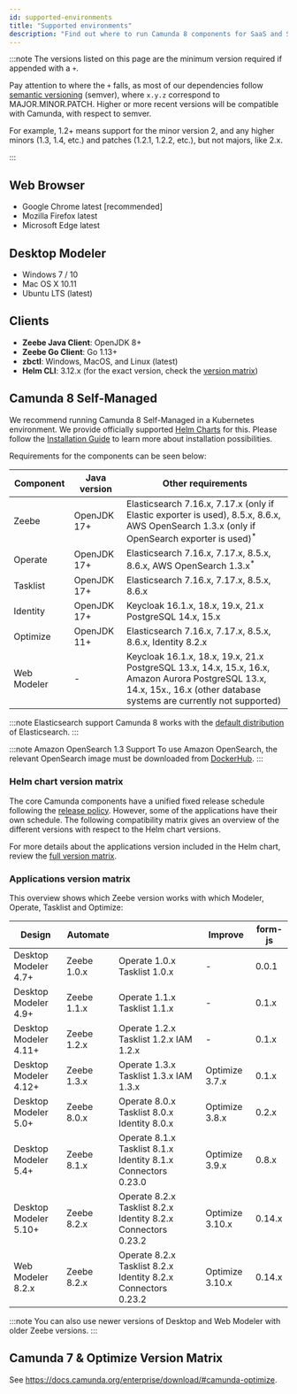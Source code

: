```yaml
---
id: supported-environments
title: "Supported environments"
description: "Find out where to run Camunda 8 components for SaaS and Self-Managed, including Optimize for both Camunda 8 and Camunda 7."
---
```


:::note
The versions listed on this page are the minimum version required if appended with a `+`.

Pay attention to where the `+` falls, as most of our dependencies follow [semantic versioning](https://semver.org/) (semver), where `x.y.z` correspond to MAJOR.MINOR.PATCH. Higher or more recent versions will be compatible with Camunda, with respect to semver.

For example, 1.2+ means support for the minor version 2, and any higher minors (1.3, 1.4, etc.) and patches (1.2.1, 1.2.2, etc.), but not majors, like 2.x.

:::

## Web Browser

- Google Chrome latest [recommended]
- Mozilla Firefox latest
- Microsoft Edge latest

## Desktop Modeler

- Windows 7 / 10
- Mac OS X 10.11
- Ubuntu LTS (latest)

## Clients

- **Zeebe Java Client**: OpenJDK 8+
- **Zeebe Go Client**: Go 1.13+
- **zbctl**: Windows, MacOS, and Linux (latest)
- **Helm CLI**: 3.12.x (for the exact version, check the [version matrix](https://helm.camunda.io/camunda-platform/version-matrix/))

## Camunda 8 Self-Managed

We recommend running Camunda 8 Self-Managed in a Kubernetes environment. We provide officially supported [Helm Charts](/self-managed/platform-deployment/helm-kubernetes/overview.md) for this. Please follow the [Installation Guide](/self-managed/platform-deployment/overview.md) to learn more about installation possibilities.

Requirements for the components can be seen below:

| Component   | Java version | Other requirements                                                                                                                                                            |
| ----------- | ------------ | ----------------------------------------------------------------------------------------------------------------------------------------------------------------------------- |
| Zeebe       | OpenJDK 17+  | Elasticsearch 7.16.x, 7.17.x (only if Elastic exporter is used), 8.5.x, 8.6.x, AWS OpenSearch 1.3.x (only if OpenSearch exporter is used)<sup>\*</sup>                        |
| Operate     | OpenJDK 17+  | Elasticsearch 7.16.x, 7.17.x, 8.5.x, 8.6.x, AWS OpenSearch 1.3.x<sup>\*</sup>                                                                                                 |
| Tasklist    | OpenJDK 17+  | Elasticsearch 7.16.x, 7.17.x, 8.5.x, 8.6.x                                                                                                                                    |
| Identity    | OpenJDK 17+  | Keycloak 16.1.x, 18.x, 19.x, 21.x<br/>PostgreSQL 14.x, 15.x                                                                                                                   |
| Optimize    | OpenJDK 11+  | Elasticsearch 7.16.x, 7.17.x, 8.5.x, 8.6.x, Identity 8.2.x                                                                                                                    |
| Web Modeler | -            | Keycloak 16.1.x, 18.x, 19.x, 21.x<br/>PostgreSQL 13.x, 14.x, 15.x, 16.x, Amazon Aurora PostgreSQL 13.x, 14.x, 15x., 16.x (other database systems are currently not supported) |

:::note Elasticsearch support
Camunda 8 works with the [default distribution](https://www.elastic.co/downloads/elasticsearch) of Elasticsearch.
:::

:::note Amazon OpenSearch 1.3 Support
To use Amazon OpenSearch, the relevant OpenSearch image must be downloaded from [DockerHub](/self-managed/platform-deployment/docker.md#docker-images).
:::

### Helm chart version matrix

The core Camunda components have a unified fixed release schedule following the [release policy](./release-policy.md). However, some of the applications have their own schedule. The following compatibility matrix gives an overview of the different versions with respect to the Helm chart versions.

For more details about the applications version included in the Helm chart, review the [full version matrix](https://helm.camunda.io/camunda-platform/version-matrix/).

### Applications version matrix

This overview shows which Zeebe version works with which Modeler, Operate, Tasklist and Optimize:

| Design                | Automate    |                                                               | Improve         | form-js |
| --------------------- | ----------- | ------------------------------------------------------------- | --------------- | ------- |
| Desktop Modeler 4.7+  | Zeebe 1.0.x | Operate 1.0.x Tasklist 1.0.x                                  | -               | 0.0.1   |
| Desktop Modeler 4.9+  | Zeebe 1.1.x | Operate 1.1.x Tasklist 1.1.x                                  | -               | 0.1.x   |
| Desktop Modeler 4.11+ | Zeebe 1.2.x | Operate 1.2.x Tasklist 1.2.x IAM 1.2.x                        | -               | 0.1.x   |
| Desktop Modeler 4.12+ | Zeebe 1.3.x | Operate 1.3.x Tasklist 1.3.x IAM 1.3.x                        | Optimize 3.7.x  | 0.1.x   |
| Desktop Modeler 5.0+  | Zeebe 8.0.x | Operate 8.0.x Tasklist 8.0.x Identity 8.0.x                   | Optimize 3.8.x  | 0.2.x   |
| Desktop Modeler 5.4+  | Zeebe 8.1.x | Operate 8.1.x Tasklist 8.1.x Identity 8.1.x Connectors 0.23.0 | Optimize 3.9.x  | 0.8.x   |
| Desktop Modeler 5.10+ | Zeebe 8.2.x | Operate 8.2.x Tasklist 8.2.x Identity 8.2.x Connectors 0.23.2 | Optimize 3.10.x | 0.14.x  |
| Web Modeler 8.2.x     | Zeebe 8.2.x | Operate 8.2.x Tasklist 8.2.x Identity 8.2.x Connectors 0.23.2 | Optimize 3.10.x | 0.14.x  |

:::note
You can also use newer versions of Desktop and Web Modeler with older Zeebe versions.
:::

## Camunda 7 & Optimize Version Matrix

See https://docs.camunda.org/enterprise/download/#camunda-optimize.
